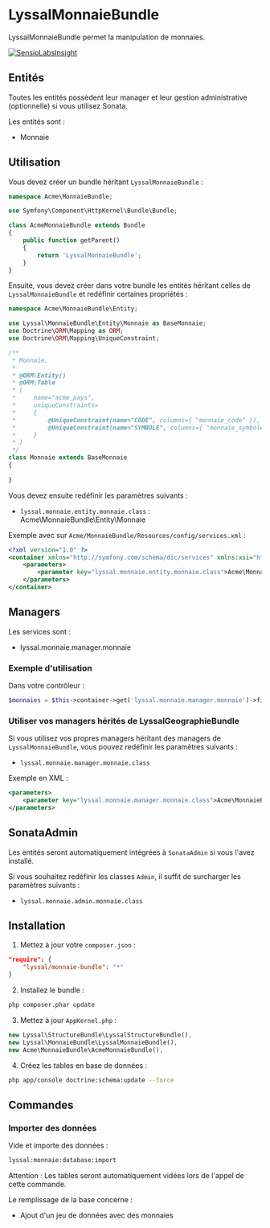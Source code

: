 # LyssalMonnaieBundle

LyssalMonnaieBundle permet la manipulation de monnaies.

[![SensioLabsInsight](https://insight.sensiolabs.com/projects/774e44fd-ac95-4564-abe3-347373fc8043/small.png)](https://insight.sensiolabs.com/projects/774e44fd-ac95-4564-abe3-347373fc8043)


## Entités

Toutes les entités possèdent leur manager et leur gestion administrative (optionnelle) si vous utilisez Sonata.

Les entités sont :
* Monnaie

## Utilisation

Vous devez créer un bundle héritant `LyssalMonnaieBundle` :

```php
namespace Acme\MonnaieBundle;

use Symfony\Component\HttpKernel\Bundle\Bundle;

class AcmeMonnaieBundle extends Bundle
{
    public function getParent()
    {
        return 'LyssalMonnaieBundle';
    }
}
```

Ensuite, vous devez créer dans votre bundle les entités héritant celles de `LyssalMonnaieBundle` et redéfinir certaines propriétés :

```php
namespace Acme\MonnaieBundle\Entity;

use Lyssal\MonnaieBundle\Entity\Monnaie as BaseMonnaie;
use Doctrine\ORM\Mapping as ORM;
use Doctrine\ORM\Mapping\UniqueConstraint;

/**
 * Monnaie.
 * 
 * @ORM\Entity()
 * @ORM\Table
 * (
 *     name="acme_pays",
 *     uniqueConstraints=
 *     {
 *         @UniqueConstraint(name="CODE", columns={ "monnaie_code" }),
 *         @UniqueConstraint(name="SYMBOLE", columns={ "monnaie_symbole" })
 *     }
 * )
 */
class Monnaie extends BaseMonnaie
{
    
}
```

Vous devez ensuite redéfinir les paramètres suivants :

* `lyssal.monnaie.entity.monnaie.class` : Acme\MonnaieBundle\Entity\Monnaie

Exemple avec sur `Acme/MonnaieBundle/Resources/config/services.xml` :

```xml
<?xml version="1.0" ?>
<container xmlns="http://symfony.com/schema/dic/services" xmlns:xsi="http://www.w3.org/2001/XMLSchema-instance" xsi:schemaLocation="http://symfony.com/schema/dic/services http://symfony.com/schema/dic/services/services-1.0.xsd">
    <parameters>
        <parameter key="lyssal.monnaie.entity.monnaie.class">Acme\MonnaieBundle\Entity\Monnaie</parameter>
    </parameters>
</container>
```

## Managers

Les services sont :
* lyssal.monnaie.manager.monnaie

### Exemple d'utilisation

Dans votre contrôleur :

```php
$monnaies = $this->container->get('lyssal.monnaie.manager.monnaie')->findAll();
```

### Utiliser vos managers hérités de LyssalGeographieBundle

Si vous utilisez vos propres managers héritant des managers de `LyssalMonnaieBundle`, vous pouvez redéfinir les paramètres suivants :
* `lyssal.monnaie.manager.monnaie.class`

Exemple en XML :
```xml
<parameters>
    <parameter key="lyssal.monnaie.manager.monnaie.class">Acme\MonnaieBundle\Manager\MonnaieManager</parameter>
</parameters>
```

## SonataAdmin

Les entités seront automatiquement intégrées à `SonataAdmin` si vous l'avez installé.

Si vous souhaitez redéfinir les classes `Admin`, il suffit de surcharger les paramètres suivants :
* `lyssal.monnaie.admin.monnaie.class`


## Installation


1. Mettez à jour votre `composer.json` :
```json
"require": {
    "lyssal/monnaie-bundle": "*"
}
```
2. Installez le bundle :
```sh
php composer.phar update
```
3. Mettez à jour `AppKernel.php` :
```php
new Lyssal\StructureBundle\LyssalStructureBundle(),
new Lyssal\MonnaieBundle\LyssalMonnaieBundle(),
new Acme\MonnaieBundle\AcmeMonnaieBundle(),
```
4. Créez les tables en base de données :
```sh
php app/console doctrine:schema:update --force
```

## Commandes

### Importer des données

Vide et importe des données :
```sh
lyssal:monnaie:database:import
```

Attention : Les tables seront automatiquement vidées lors de l'appel de cette commande.

Le remplissage de la base concerne :

* Ajout d'un jeu de données avec des monnaies

